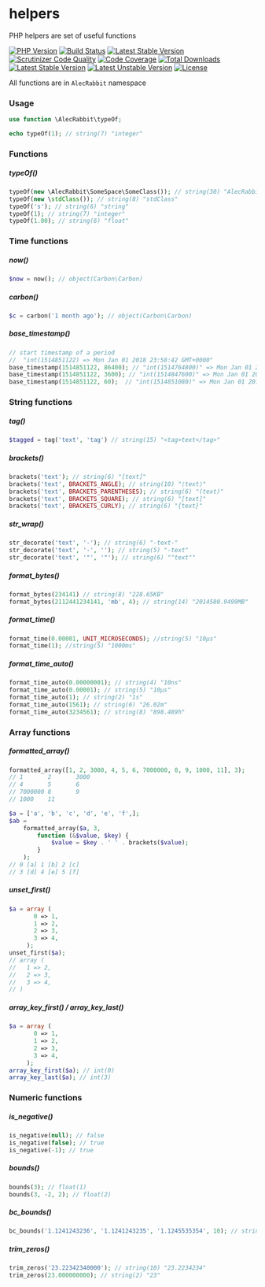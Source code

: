 # helpers

PHP helpers are set of useful functions

[![PHP Version](https://img.shields.io/packagist/php-v/alecrabbit/helpers.svg)](https://github.com/alecrabbit/helpers)
[![Build Status](https://travis-ci.com/alecrabbit/php-helpers.svg?branch=master)](https://travis-ci.org/alecrabbit/php-helpers)
[![Latest Stable Version](https://poser.pugx.org/alecrabbit/php-helpers/v/stable)](https://packagist.org/packages/alecrabbit/php-helpers)
[![Scrutinizer Code Quality](https://scrutinizer-ci.com/g/alecrabbit/php-helpers/badges/quality-score.png?b=master)](https://scrutinizer-ci.com/g/alecrabbit/php-helpers/?branch=master)
[![Code Coverage](https://scrutinizer-ci.com/g/alecrabbit/php-helpers/badges/coverage.png?b=master)](https://scrutinizer-ci.com/g/alecrabbit/php-helpers/?branch=master)
[![Total Downloads](https://poser.pugx.org/alecrabbit/php-helpers/downloads)](https://packagist.org/packages/alecrabbit/php-helpers)
[![Latest Stable Version](https://img.shields.io/packagist/v/alecrabbit/php-helpers.svg)](https://packagist.org/packages/alecrabbit/php-helpers)
[![Latest Unstable Version](https://poser.pugx.org/alecrabbit/php-helpers/v/unstable)](https://packagist.org/packages/alecrabbit/php-helpers)
[![License](https://poser.pugx.org/alecrabbit/php-helpers/license)](https://packagist.org/packages/alecrabbit/php-helpers)

All functions are in `AlecRabbit` namespace

### Usage
```php 
use function \AlecRabbit\typeOf;

echo typeOf(1); // string(7) "integer"
```

### Functions

##### typeOf()
```php 
typeOf(new \AlecRabbit\SomeSpace\SomeClass()); // string(30) "AlecRabbit\SomeSpace\SomeClass"
typeOf(new \stdClass()); // string(8) "stdClass"
typeOf('s'); // string(6) "string"
typeOf(1); // string(7) "integer"
typeOf(1.00); // string(6) "float"
```

### Time functions

##### now()
```php 
$now = now(); // object(Carbon\Carbon)
```

##### carbon()
```php 
$c = carbon('1 month ago'); // object(Carbon\Carbon)
```

##### base_timestamp()
```php 
// start timestamp of a period
//  "int(1514851122) => Mon Jan 01 2018 23:58:42 GMT+0000"
base_timestamp(1514851122, 86400); // "int(1514764800)" => Mon Jan 01 2018 00:00:00 GMT+0000
base_timestamp(1514851122, 3600); // "int(1514847600)" => Mon Jan 01 2018 23:00:00 GMT+0000
base_timestamp(1514851122, 60);  // "int(1514851080)" => Mon Jan 01 2018 23:58:00 GMT+0000
```

### String functions

##### tag()
```php 
$tagged = tag('text', 'tag') // string(15) "<tag>text</tag>"
```

##### brackets()
```php 
brackets('text'); // string(6) "[text]"
brackets('text', BRACKETS_ANGLE); // string(10) "⟨text⟩"
brackets('text', BRACKETS_PARENTHESES); // string(6) "(text)"
brackets('text', BRACKETS_SQUARE); // string(6) "[text]"
brackets('text', BRACKETS_CURLY); // string(6) "{text}"
```

##### str_wrap() 
```php 
str_decorate('text', '-'); // string(6) "-text-"
str_decorate('text', '-', ''); // string(5) "-text"
str_decorate('text', '"', '"'); // string(6) ""text""
```

##### format_bytes()
```php 
format_bytes(234141) // string(8) "228.65KB"
format_bytes(2112441234141, 'mb', 4); // string(14) "2014580.9499MB"
```

##### format_time()
```php 
format_time(0.00001, UNIT_MICROSECONDS); //string(5) "10μs"
format_time(1); //string(5) "1000ms"
```

##### format_time_auto()
```php 
format_time_auto(0.00000001); // string(4) "10ns"
format_time_auto(0.00001); // string(5) "10μs"
format_time_auto(1); // string(2) "1s"
format_time_auto(1561); // string(6) "26.02m"
format_time_auto(3234561); // string(8) "898.489h"
```

### Array functions

##### formatted_array()
```php 
formatted_array([1, 2, 3000, 4, 5, 6, 7000000, 8, 9, 1000, 11], 3);
// 1       2       3000   
// 4       5       6      
// 7000000 8       9      
// 1000    11 

$a = ['a', 'b', 'c', 'd', 'e', 'f',];
$ab =
    formatted_array($a, 3,
        function (&$value, $key) {
            $value = $key . ' ' . brackets($value);
        }
    );
// 0 [a] 1 [b] 2 [c]
// 3 [d] 4 [e] 5 [f]
```

##### unset_first()
```php 
$a = array (
       0 => 1,
       1 => 2,
       2 => 3,
       3 => 4,
     );
unset_first($a); 
// array (
//   1 => 2,
//   2 => 3,
//   3 => 4,
// )
```

##### array_key_first() / array_key_last()
```php 
$a = array (
       0 => 1,
       1 => 2,
       2 => 3,
       3 => 4,
     );
array_key_first($a); // int(0)
array_key_last($a); // int(3)
```

### Numeric functions

##### is_negative()
```php 
is_negative(null); // false
is_negative(false); // true
is_negative(-1); // true
```

##### bounds()
```php 
bounds(3); // float(1)
bounds(3, -2, 2); // float(2)
```

##### bc_bounds()
```php 
bc_bounds('1.1241243236', '1.1241243235', '1.1245535354', 10); // string(12) "1.1241243236"
```

##### trim_zeros()
```php 
trim_zeros('23.22342340000'); // string(10) "23.2234234"
trim_zeros(23.000000000); // string(2) "23"
```
